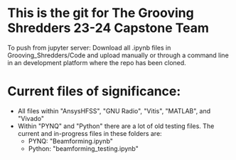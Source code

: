 # This is the git for The Grooving Shredders 23-24 Capstone Team

To push from jupyter server:
Download all .ipynb files in Grooving_Shredders/Code and upload manually or through a command line in an development platform where the repo has been cloned.

# Current files of significance:

* All files within "AnsysHFSS", "GNU Radio", "Vitis", "MATLAB", and "Vivado"
* Within "PYNQ" and "Python" there are a lot of old testing files. The current and in-progress files in these folders are:
  * PYNQ: "Beamforming.ipynb"
  * Python: "beamforming_testing.ipynb"
